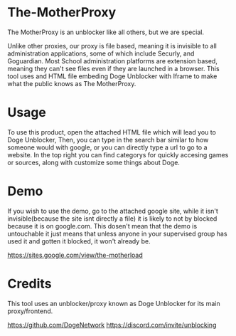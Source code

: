 # The-MotherProxy


The MotherProxy is an unblocker like all others, but we are special.

Unlike other proxies, our proxy is file based, meaning it is invisible to all administration applications, some of which include Securly, and Goguardian.
Most School administration platforms are extension based, meaning they can't see files even if they are launched in a browser.
This tool uses and HTML file embeding Doge Unblocker with Iframe to make what the public knows as The MotherProxy.

# Usage

To use this product, open the attached HTML file which will lead you to Doge Unblocker, Then, you can type in the search bar similar to how someone would with google, or you can directly type a url to go to a website. In the top right you can find categorys for quickly accesing games or sources, along with customize some things about Doge.

# Demo

If you wish to use the demo, go to the attached google site, while it isn't invisible(because the site isnt directly a file) it is likely to not by blocked because it is on google.com. This dosen't mean that the demo is untouchable it just means that unless anyone in your supervised group has used it and gotten it blocked, it won't already be.

https://sites.google.com/view/the-motherload

# Credits

This tool uses an unblocker/proxy known as Doge Unblocker for its main proxy/frontend.

https://github.com/DogeNetwork
https://discord.com/invite/unblocking
